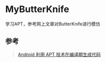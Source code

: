 # MyButterKnife
学习APT，参考网上文章对ButterKnife进行模仿

## 参考

>  [Android 利用 APT 技术在编译期生成代码](http://brucezz.itscoder.com/use-apt-in-android)
